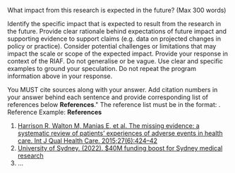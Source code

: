 What impact from this research is expected in the future? (Max 300 words)

Identify the specific impact that is expected to result from the research in the future. Provide clear rationale behind expectations of future impact and supporting evidence to support claims (e.g. data on projected changes in policy or practice). Consider potential challenges or limitations that may impact the scale or scope of the expected impact.
Provide your response in context of the RIAF.
Do not generalise or be vague. Use clear and specific examples to ground your speculation.
Do not repeat the program information above in your response.

You MUST cite sources along with your answer. Add citation numbers in your answer behind each sentence and provide corresponding list of references below **References**."
The reference list must be in the format: <Reference Number>. [<Reference>](<Reference Link>)
Reference Example:
**References**

1. [Harrison R, Walton M, Manias E, et al. The missing evidence: a systematic review of patients’ experiences of adverse events in health care. Int J Qual Health Care. 2015;27(6):424–42](https://doi.org/10.1093/intqhc/mzv074)
2. [University of Sydney. (2022). $40M funding boost for Sydney medical research](https://www.sydney.edu.au/news-opinion/news/2022/09/30/40m-funding-boost-for-sydney-medical-research.html)
3. ...
